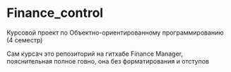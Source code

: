# Finance_control
Курсовой проект по Объектно-ориентированному программированию (4 семестр)
<p>Сам курсач это репозиторий на гитхабе Finance Manager, пояснительная полное говно, она без форматирования и отступов</p>
